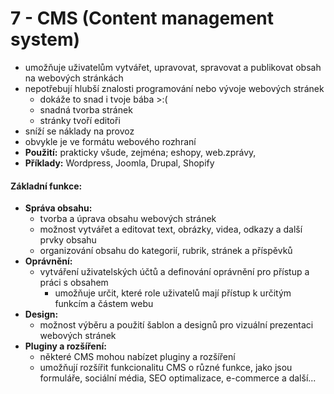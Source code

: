 # 7 - CMS (Content management system)
- umožňuje uživatelům vytvářet, upravovat, spravovat a publikovat obsah na webových stránkách 
- nepotřebují hlubší znalosti programování nebo vývoje webových stránek
	- dokáže to snad i tvoje bába >:(
	- snadná tvorba stránek
	- stránky tvoří editoři
- sníží se náklady na provoz
- obvykle je ve formátu webového rozhraní
- **Použití:** prakticky všude, zejména; eshopy, web.zprávy,
- **Příklady:** Wordpress, Joomla, Drupal, Shopify
#### Základní funkce:
- **Správa obsahu:** 
	- tvorba a úprava obsahu webových stránek 
	- možnost vytvářet a editovat text, obrázky, videa, odkazy a další prvky obsahu
	- organizování obsahu do kategorií, rubrik, stránek a příspěvků
- **Oprávnění:** 
	- vytváření uživatelských účtů a definování oprávnění pro přístup a práci s obsahem
		- umožňuje určit, které role uživatelů mají přístup k určitým funkcím a částem webu
- **Design:**
    - možnost výběru a použití šablon a designů pro vizuální prezentaci webových stránek
- **Pluginy a rozšíření:**
    - některé CMS mohou nabízet pluginy a rozšíření
    - umožňují rozšířit funkcionalitu CMS o různé funkce, jako jsou formuláře, sociální média, SEO optimalizace, e-commerce a další...
